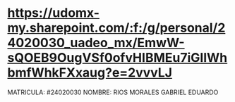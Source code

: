 # https://udomx-my.sharepoint.com/:f:/g/personal/24020030_uadeo_mx/EmwW-sQOEB9OugVSf0ofvHIBMEu7iGIlWhbmfWhkFXxaug?e=2vvvLJ
MATRICULA: #24020030 NOMBRE: RIOS MORALES GABRIEL EDUARDO
